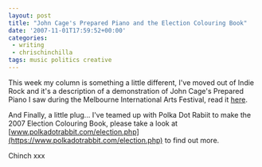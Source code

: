 ```yaml
---
layout: post
title: "John Cage's Prepared Piano and the Election Colouring Book"
date: '2007-11-01T17:59:52+00:00'
categories:
 - writing
 - chrischinchilla
tags: music politics creative
---
```


This week my column is something a little different, I've moved out of Indie Rock and it's a description of a demonstration of John Cage's Prepared Piano I saw during the Melbourne International Arts Festival, read it [here](https://www.indieoma.com/public_journal.php?d=6883966fd8f918a4aa29be29d2c386fb).

And Finally, a little plug... I've teamed up with Polka Dot Rabiit to make the 2007 Election Colouring Book, please take a look at [www.polkadotrabbit.com/election.php](https://www.polkadotrabbit.com/election.php) to find out more.

Chinch xxx
